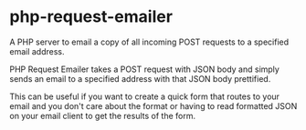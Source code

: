# php-request-emailer

A PHP server to email a copy of all incoming POST requests to a specified email address.

PHP Request Emailer takes a POST request with JSON body and simply sends an email to a specified address with that JSON body prettified.

This can be useful if you want to create a quick form that routes to your email and you don't care about the format or having to read formatted JSON on your email client to get the results of the form.
